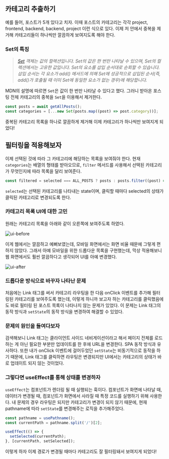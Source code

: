 ## 카테고리 추출하기

예를 들어, 포스트가 5개 있다고 치자. 이때 포스트의 카테고리는 각각 project, frontend, backend, backend, project 이런 식으로 있다. 이제 저 안에서 중복을 제거해 카테고리들이 하나씩만 깔끔하게 보여지도록 해야 한다.

### Set의 특징

> _[Set](https://developer.mozilla.org/ko/docs/Web/JavaScript/Reference/Global_Objects/Set) 객체는 값의 컬렉션입니다. Set의 값은 한 번만 나타날 수 있으며, Set의 컬렉션에서는 고유한 값입니다. Set의 요소를 삽입 순서대로 순회할 수 있습니다. 삽입 순서는 각 요소가 add() 메서드에 의해 Set에 성공적으로 삽입된 순서(즉, add()가 호출될 때 이미 Set에 동일한 요소가 없는 경우)에 해당합니다._

MDN의 설명에 따르면 `Set`은 값이 한 번만 나타날 수 있다고 했다. 그러니 받아온 포스팅 전체 카테고리의 중복을 `Set`을 이용해서 제거한다.

```typescript
const posts = await getAllPosts();
const categories = [...new Set(posts.map((post) => post.category))];
```

중복된 카테고리 목록을 하나로 깔끔하게 제거해 이제 카테고리가 하나씩만 보여지게 되었다!

## 필터링을 적용해보자

이제 선택된 것에 따라 그 카테고리에 해당하는 목록을 보여줘야 한다. 현재 `categories`는 배열의 형태를 받아오므로, `filter` 메서드를 사용해서 선택된 카테고리가 무엇인지에 따라 목록을 달리 보여준다.

```typescript
const filtered = selected === ALL_POSTS ? posts : posts.filter((post) => post.category === selected);
```

`selected`는 선택된 카테고리를 나타내는 state이며, 클릭할 때마다 selected의 상태가 클릭된 카테고리로 변경되도록 한다.

### 카테고리 목록 UI에 대한 고민

원래는 카테고리 목록을 아래와 같이 오른쪽에 보여주도록 하였다.

![ui-before](/images/posts/lets-make-blog-03/ui-before.png)

이게 웹에서는 깔끔하고 예뻐보였는데, 모바일 화면에서는 화면 비율 때문에 그렇게 편하지 않았다. 그래서 아예 모바일을 위한 드롭다운 목록을 구현했는데, 막상 적용해보니 웹 화면에서도 훨씬 깔끔하다고 생각되어 UI를 아예 변경했다.

![ui-after](/images/posts/lets-make-blog-03/ui-after.png)

### 드롭다운 방식으로 바꾸자 나타난 문제

처음에는 Link 태그를 써서 카테고리 라우팅을 한 다음 onClick 이벤트를 추가해 필터링된 카테고리를 보여주도록 했는데, 이렇게 하니까 보고자 하는 카테고리를 클릭했음에도 바로 필터링 된 포스트 목록이 나타나지 않는 문제가 있었다. 이 문제는 Link 태그의 동작 방식과 `setState`의 동작 방식을 변경하여 해결할 수 있었다.

### 문제의 원인을 들여다보자

검색해보니 Link 태그는 클라이언트 사이드 네비게이션이라고 해서 페이지 전체를 로드하는 게 아닌 필요한 부분만 업데이트를 한 후에 URL을 변경한다. SPA 동작 방식과 유사하다. 또한 내가 onClick 이벤트에 걸어두었던 `setState`는 비동기적으로 동작을 하기 때문에, Link 태그를 클릭하면 라우팅은 변경되지만 UI에서는 카테고리의 상태가 바로 업데이트 되지 않는 것이었다.

### 그렇다면 useEffect를 통해 상태를 변경하자

`useEffect`는 컴포넌트가 렌더링 될 때 실행되는 훅이다. 컴포넌트가 화면에 나타날 때, 데이터가 변경될 때, 컴포넌트가 화면에서 사라질 때 특정 코드를 실행하기 위해 사용한다. 내 문제의 경우 라우팅은 되지만 카테고리가 변경이 되지 않기 때문에, 현재 pathname에 따라 `setState`를 변경해주는 로직을 추가해주었다.

```typescript
const pathname = usePathname();
const currentPath = pathname.split('/')[2];

useEffect(() => {
  setSelected(currentPath);
}, [currentPath, setSelected]);
```

이렇게 하자 이제 경로가 변경될 때마다 카테고리도 잘 필터링돼서 보여지게 되었다!
